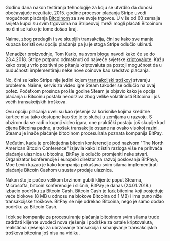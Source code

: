 Godinu dana nakon testiranja tehnologije za koju se utvrdilo da donosi obećavajuće rezultate, 2015. godine procesor plaćanja Stripe uvodi mogućnost plaćanja [Bitcoinom][btc] za sve svoje trgovce. U više od 60 zemalja svijeta kupci su svim trgovcima na Stripeovoj mreži mogli plaćati Bitcoinom no čini se kako je tome došao kraj.

Naime, zbog predugih i sve skupljih transakcija, čini se kako sve manje kupaca koristi ovu opciju plaćanja pa ju je stoga Stripe odlučio ukinuti. 

Menadžer proizvodnje, Tom Karlo, na svom [blogu][blog] navodi kako će se do 23.4.2018. Stripe potpuno odmaknuti od najveće svjetske [kriptovalute][cc]. Kažu kako ostaju vrlo pozitivni po pitanju kriptovaluta pa postoji mogućnost da u budućnosti implementiraju neke nove coinove kao sredstvo plaćanja. 

No, čini se kako Stripe nije jedini kojem [transakcijski troškovi][fee] stvaraju probleme. Naime, servis za video igre Steam također se odlučio na ovaj potez. Početkom prosinca prošle godine Steam je objavio kako je opcija plaćanja u Bitcoinu postala neodrživa zbog velike volatilnosti Bitcoina i još većih transakcijskih troškova. 

Ovu opciju plaćanja uveli su kao rješenje za korisnike kojima kreditne kartice nisu tako dostupne kao što je to slučaj u zemljama u razvoju. S obzirom da se radi o kupnji video igara, one praktički postaju još skuplje kad cijena Bitcoina padne, a trošak transakcije ostane na ovako visokoj razini. Steamu je inače plaćanje bitcoinom  procesuirala poznata kompanija BitPay.

Međutim, kada je prošlotjedna bitcoin konferencije pod nazivom "The North American Bitcoin Conference" izjavila kako iz istih razloga više ne prihvaća plaćanje ulaznica u bitcoinu, BitPay je odlućio promjeniti neke stvari. Organizator konferencije i europski direktor za razvoj poslovanja BitPaya, Moe Levin kazao je kako kompanija pokušava svim silama implementirati plaćanje Bitcoin Cashom u sustav prodaje ulaznica.

Nakon što je počeo velikom brzinom gubiti klijente poput Steama, Microsofta, bitcoin konferencije i sličnih, BitPay je danas (24.01.2018.) izbacio podršku za Bitcoin Cash. Bitcoin Cash je [fork][fork] bitcoina koji posjeduje veće blokove (8 MB u odnosu na blokove Bitcoina od 1 MB) i ima puno niže transakcijske troškove. BitPay se nije odrekao Bitcoina, nego je samo dodao podršku za Bitcoin Cash.

I dok se kompanije za procesuiranje plaćanja bitcoinom svim silama trude zadržati klijente uvodeći nova rješenja i podrške za ostale kriptovaluta, realistična rješenja za ubrzavanje transakcija i smanjivanje transakcijskih troškova bitcoina još nisu na vidiku.

[btc]: https://bitfalls.com/hr/2017/09/01/send-receive-bitcoin/
[fee]: https://bitfalls.com/hr/glossary/#transaction-fee
[fork]: https://bitfalls.com/hr/2017/11/07/segwit2x-fork-can-expect-whos-behind/
[cc]: https://bitfalls.com/hr/2017/08/20/cryptocurrency/
[blog]: https://stripe.com/blog/ending-bitcoin-support
